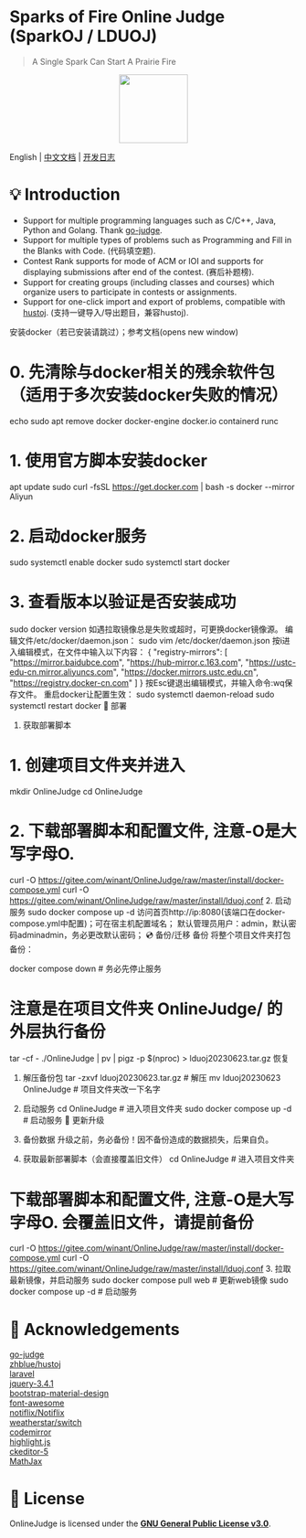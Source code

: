 # Sparks of Fire Online Judge (SparkOJ / LDUOJ)

> A Single Spark Can Start A Prairie Fire  

<div align="center">
  <img src="public/favicon.ico" width="120px"/>
</div>

English | [中文文档](https://docs.lduoj.cn) | [开发日志](https://docs.qq.com/sheet/DR25EbEFCQXhkR2dk)

# 💡 Introduction

- Support for multiple programming languages such as C/C++, Java, Python and Golang. Thank [go-judge](https://github.com/criyle/go-judge).
- Support for multiple types of problems such as Programming and Fill in the Blanks with Code. (代码填空题).
- Contest Rank supports for mode of ACM or IOI and supports for displaying submissions after end of the contest. (赛后补题榜).
- Support for creating groups (including classes and courses) which organize users to participate in contests or assignments.
- Support for one-click import and export of problems, compatible with [hustoj](https://github.com/zhblue/hustoj). (支持一键导入/导出题目，兼容hustoj).

安装docker（若已安装请跳过）；参考文档(opens new window)
# 0. 先清除与docker相关的残余软件包（适用于多次安装docker失败的情况）
echo sudo apt remove docker docker-engine docker.io containerd runc
# 1. 使用官方脚本安装docker
apt update
sudo curl -fsSL https://get.docker.com | bash -s docker --mirror Aliyun
# 2. 启动docker服务
sudo systemctl enable docker
sudo systemctl start docker
# 3. 查看版本以验证是否安装成功
sudo docker version
如遇拉取镜像总是失败或超时，可更换docker镜像源。
编辑文件/etc/docker/daemon.json：
sudo vim /etc/docker/daemon.json
按i进入编辑模式，在文件中输入以下内容：
{
  "registry-mirrors": [
    "https://mirror.baidubce.com",
    "https://hub-mirror.c.163.com",
    "https://ustc-edu-cn.mirror.aliyuncs.com",
    "https://docker.mirrors.ustc.edu.cn",
    "https://registry.docker-cn.com"
  ]
}
按Esc键退出编辑模式，并输入命令:wq保存文件。
重启docker让配置生效：
sudo systemctl daemon-reload
sudo systemctl restart docker
🔨 部署
1. 获取部署脚本
# 1. 创建项目文件夹并进入
mkdir OnlineJudge
cd OnlineJudge
# 2. 下载部署脚本和配置文件, 注意-O是大写字母O.
curl -O https://gitee.com/winant/OnlineJudge/raw/master/install/docker-compose.yml
curl -O https://gitee.com/winant/OnlineJudge/raw/master/install/lduoj.conf
2. 启动服务
sudo docker compose up -d
访问首页http://ip:8080(该端口在docker-compose.yml中配置)；可在宿主机配置域名；
默认管理员用户：admin，默认密码adminadmin，务必更改默认密码；
💿 备份/迁移
备份
将整个项目文件夹打包备份：

docker compose down  # 务必先停止服务
# 注意是在项目文件夹 OnlineJudge/ 的外层执行备份
tar -cf - ./OnlineJudge | pv | pigz -p $(nproc) > lduoj20230623.tar.gz
恢复
1. 解压备份包
tar -zxvf lduoj20230623.tar.gz  # 解压
mv lduoj20230623 OnlineJudge    # 项目文件夹改一下名字
2. 启动服务
cd OnlineJudge             # 进入项目文件夹
sudo docker compose up -d  # 启动服务
🚗 更新升级
1. 备份数据
升级之前，务必备份！因不备份造成的数据损失，后果自负。

2. 获取最新部署脚本（会直接覆盖旧文件）
cd OnlineJudge  # 进入项目文件夹
# 下载部署脚本和配置文件, 注意-O是大写字母O. 会覆盖旧文件，请提前备份
curl -O https://gitee.com/winant/OnlineJudge/raw/master/install/docker-compose.yml
curl -O https://gitee.com/winant/OnlineJudge/raw/master/install/lduoj.conf
3. 拉取最新镜像，并启动服务
sudo docker compose pull web  # 更新web镜像
sudo docker compose up -d     # 启动服务
# 💝 Acknowledgements

[go-judge](https://github.com/criyle/go-judge)  
[zhblue/hustoj](https://github.com/zhblue/hustoj)  
[laravel](https://laravel.com/)  
[jquery-3.4.1](https://jquery.com/)  
[bootstrap-material-design](https://fezvrasta.github.io/bootstrap-material-design/)  
[font-awesome](http://www.fontawesome.com.cn/)  
[notiflix/Notiflix](https://github.com/notiflix/Notiflix)  
[weatherstar/switch](https://github.com/weatherstar/switch)  
[codemirror](https://codemirror.net/)  
[highlight.js](https://highlightjs.org/)  
[ckeditor-5](https://ckeditor.com/ckeditor-5/)  
[MathJax](https://www.mathjax.org/)  


# 📜 License

OnlineJudge is licensed under the
**[GNU General Public License v3.0](./LICENSE)**.
